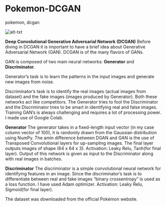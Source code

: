 # Pokemon-DCGAN
pokemon, dcgan

![alt-txt](https://github.com/NikhilNandoskar/Pokemon-DCGAN/blob/master/PokeGAN_Result.gif)

**Deep Convolutional Generative Adversarial Network (DCGAN)**
Before diving in DCGAN it is important to have a brief idea about Generative Adversarial Network (GAN). 
DCGAN is of the many flavors of GANs.

GAN is composed of two main neural networks: **Generator** and **Discriminator**. 

Generator’s task is to learn the patterns in the input images and generate new images from noise.

Discriminator’s task is to identify the real images (actual images from dataset) and the fake images (images produced by Generator).
Both these networks act like competitors. The Generator tries to fool the Discriminator and the Discriminator tries to be smart in identifying real and false images.
Training GAN’s is always challenging and requires a lot of processing power. I made use of Google Colab.

**Generator**
 The generator takes in a fixed-length input vector (in my case column vector of 100), it is randomly drawn from the Gaussian distribution using NumPy. The amin difference between DGAN and GAN is the use of Transposed Convolutional layers for up-sampling images. The final layer outputs images of shape (64 x 64 x 3). Activation: Leaky Relu, Tanh(for final layer). Output of this network is given as input to the Discriminator along with real images in batches. 
 
**Discriminator**
The discriminator is a simple convolutional neural network for identifying features in an image. Since the discriminator’s task is to differentiate between real and fake images “binary crossentropy” is used as a loss function. I have used Adam optimizer. Activation: Leaky Relu, Sigmoid(for final layer).

The dataset was downloaded from the official Pokémon website.

   
